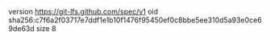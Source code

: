 version https://git-lfs.github.com/spec/v1
oid sha256:c7f6a2f03717e7ddf1e1b10f1476f95450ef0c8bbe5ee310d5a93e0ce69de63d
size 8
